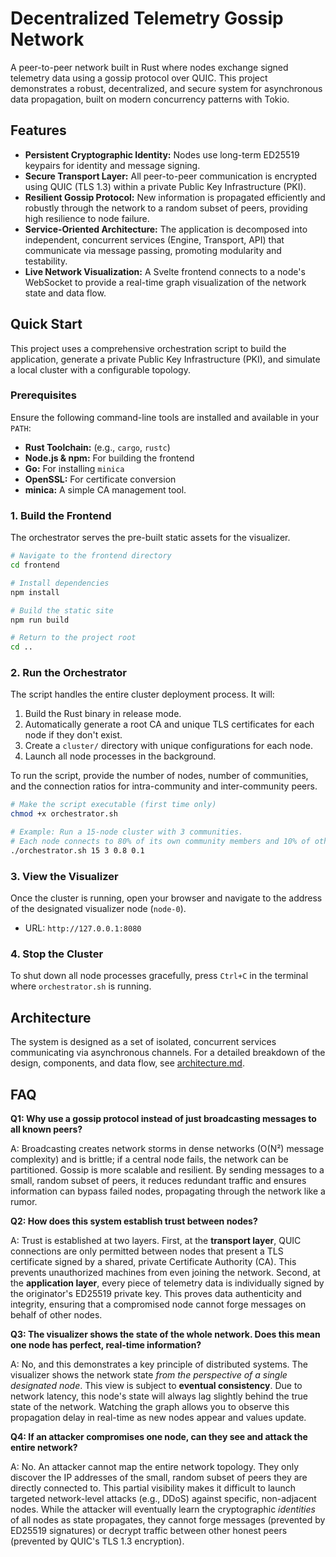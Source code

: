# Decentralized Telemetry Gossip Network

A peer-to-peer network built in Rust where nodes exchange signed telemetry data using a gossip protocol over QUIC. This project demonstrates a robust, decentralized, and secure system for asynchronous data propagation, built on modern concurrency patterns with Tokio.

## Features

*   **Persistent Cryptographic Identity:** Nodes use long-term ED25519 keypairs for identity and message signing.
*   **Secure Transport Layer:** All peer-to-peer communication is encrypted using QUIC (TLS 1.3) within a private Public Key Infrastructure (PKI).
*   **Resilient Gossip Protocol:** New information is propagated efficiently and robustly through the network to a random subset of peers, providing high resilience to node failure.
*   **Service-Oriented Architecture:** The application is decomposed into independent, concurrent services (Engine, Transport, API) that communicate via message passing, promoting modularity and testability.
*   **Live Network Visualization:** A Svelte frontend connects to a node's WebSocket to provide a real-time graph visualization of the network state and data flow.


## Quick Start

This project uses a comprehensive orchestration script to build the application, generate a private Public Key Infrastructure (PKI), and simulate a local cluster with a configurable topology.

### Prerequisites

Ensure the following command-line tools are installed and available in your `PATH`:

*   **Rust Toolchain:** (e.g., `cargo`, `rustc`)
*   **Node.js & npm:** For building the frontend
*   **Go:** For installing `minica`
*   **OpenSSL:** For certificate conversion
*   **minica:** A simple CA management tool.

### 1. Build the Frontend

The orchestrator serves the pre-built static assets for the visualizer.

```sh
# Navigate to the frontend directory
cd frontend

# Install dependencies
npm install

# Build the static site
npm run build

# Return to the project root
cd ..
```

### 2. Run the Orchestrator

The script handles the entire cluster deployment process. It will:
1.  Build the Rust binary in release mode.
2.  Automatically generate a root CA and unique TLS certificates for each node if they don't exist.
3.  Create a `cluster/` directory with unique configurations for each node.
4.  Launch all node processes in the background.

To run the script, provide the number of nodes, number of communities, and the connection ratios for intra-community and inter-community peers.

```sh
# Make the script executable (first time only)
chmod +x orchestrator.sh

# Example: Run a 15-node cluster with 3 communities.
# Each node connects to 80% of its own community members and 10% of others.
./orchestrator.sh 15 3 0.8 0.1
```

### 3. View the Visualizer

Once the cluster is running, open your browser and navigate to the address of the designated visualizer node (`node-0`).

*   URL: `http://127.0.0.1:8080`

### 4. Stop the Cluster

To shut down all node processes gracefully, press `Ctrl+C` in the terminal where `orchestrator.sh` is running.

## Architecture

The system is designed as a set of isolated, concurrent services communicating via asynchronous channels. For a detailed breakdown of the design, components, and data flow, see [architecture.md](architecture.md).

## FAQ

**Q1: Why use a gossip protocol instead of just broadcasting messages to all known peers?**

A: Broadcasting creates network storms in dense networks (O(N²) message complexity) and is brittle; if a central node fails, the network can be partitioned. Gossip is more scalable and resilient. By sending messages to a small, random subset of peers, it reduces redundant traffic and ensures information can bypass failed nodes, propagating through the network like a rumor.

**Q2: How does this system establish trust between nodes?**

A: Trust is established at two layers. First, at the **transport layer**, QUIC connections are only permitted between nodes that present a TLS certificate signed by a shared, private Certificate Authority (CA). This prevents unauthorized machines from even joining the network. Second, at the **application layer**, every piece of telemetry data is individually signed by the originator's ED25519 private key. This proves data authenticity and integrity, ensuring that a compromised node cannot forge messages on behalf of other nodes.

**Q3: The visualizer shows the state of the whole network. Does this mean one node has perfect, real-time information?**

A: No, and this demonstrates a key principle of distributed systems. The visualizer shows the network state *from the perspective of a single designated node*. This view is subject to **eventual consistency**. Due to network latency, this node's state will always lag slightly behind the true state of the network. Watching the graph allows you to observe this propagation delay in real-time as new nodes appear and values update.

**Q4: If an attacker compromises one node, can they see and attack the entire network?**

A: No. An attacker cannot map the entire network topology. They only discover the IP addresses of the small, random subset of peers they are directly connected to. This partial visibility makes it difficult to launch targeted network-level attacks (e.g., DDoS) against specific, non-adjacent nodes. While the attacker will eventually learn the cryptographic *identities* of all nodes as state propagates, they cannot forge messages (prevented by ED25519 signatures) or decrypt traffic between other honest peers (prevented by QUIC's TLS 1.3 encryption).
